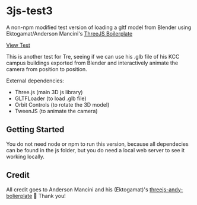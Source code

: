 # 3js-test3
A non-npm modified test version of loading a gltf model from Blender using Ektogamat/Anderson Mancini's [ThreeJS Boilerplate](https://github.com/ektogamat/threejs-andy-bolierplate)

[View Test](https://johndoenma.github.io/3js-test3)

This is another test for Tre, seeing if we can use his .glb file of his KCC campus buildings exported from Blender and interactively animate the camera from position to position.

External dependencies:
* Three.js (main 3D js library)
* GLTFLoader (to load .glb file)
* Orbit Controls (to rotate the 3D model)
* TweenJS (to animate the camera)

## Getting Started
You do not need node or npm to run this version, because all dependecies can be found in the js folder, but you do need a local web server to see it working locally.

## Credit
All credit goes to Anderson Mancini and his (Ektogamat)'s [threejs-andy-bolierplate](https://github.com/ektogamat/threejs-andy-bolierplate) 🙏 Thank you!